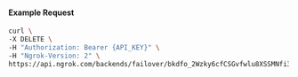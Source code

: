 <!-- Code generated for API Clients. DO NOT EDIT. -->

#### Example Request

```bash
curl \
-X DELETE \
-H "Authorization: Bearer {API_KEY}" \
-H "Ngrok-Version: 2" \
https://api.ngrok.com/backends/failover/bkdfo_2Wzky6cfCSGvfwlu8XSSMNfi3xN
```
